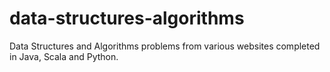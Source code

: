 # data-structures-algorithms
 Data Structures and Algorithms problems from various websites completed in Java, Scala and Python.
